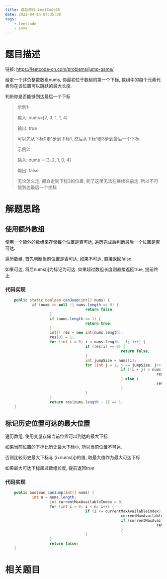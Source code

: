 ```yaml
---
title: 跳跃游戏-LeetCode55
date: 2022-04-14 07:35:38
tags:
	- leetcode
	- java
---
```


# 题目描述

链接: https://leetcode-cn.com/problems/jump-game/

给定一个非负整数数组nums, 你最初位于数组的第一个下标, 数组中的每个元素代表你在该位置可以跳跃的最大长度.

判断你是否能够到达最后一个下标

> 示例1:
>
> 输入: nums=[2, 3, 1, 1, 4]
>
> 输出: true
>
> 可以先从下标0走1步到下标1,  然后从下标1走3步到最后一个下标
>
> 示例2:
>
> 输入: nums = [3, 2, 1, 0, 4]
>
> 输出: false
>
> 无论怎么走, 都会走到下标3的位置, 到了这里无法在继续往前走. 所以不可能到达最后一个坐标

<!--more-->

# 解题思路

## 使用额外数组

使用一个额外的数组来存储每个位置是否可达, 遍历完成后判断最后一个位置是否可达.

遍历数组, 首先判断当前位置是否可达, 如果不可达, 直接返回false.

如果可达, 将后nums[i]为标记为可达. 如果超过数组长度则直接返回true, 提前终止.

### 代码实现

```java
	public static boolean canJump(int[] nums) {
		    if (nums == null || nums.length == 0) {
		    		    			return false;
				    }
				    if (nums.length == 1) {
		    		    			return true;
		    		}
				    int[] res = new int[nums.length];
				    res[0] = 1;
				    for (int i = 0; i < nums.length - 1; i++) {
							        if (res[i] == 0) {
		    		    		    				return false;
		    		    			}
							        int jumpSize = nums[i];
							        for (int j = 1; j <= jumpSize; j++) {
								        		    if ((i + j) < nums.length) {
									        		    		    res[i + j] = 1;
				        		    				} else {
				        		    		    					return true;
								        		    }
		    					    }
				    }
				    return res[nums.length - 1] == 1;
	}

```

## 标记历史位置可达的最大位置

遍历数组, 使用变量存储当前位置可以到达的最大下标

如果当前位置的下标比历史最大下标小, 所以当前位置不可达.

否则比较历史最大下标与 (i+nums[i])的值, 取最大值作为最大可达下标

如果最大可达下标超过数组长度, 提前返回true

### 代码实现

```java
	public boolean canJump(int[] nums) {
		    int n = nums.length;
				    int currentMaxAvailableIndex = 0;
				    for (int i = 0; i < n; i++) {
					    		    if (i <= currentMaxAvailableIndex) {
						    		    		    currentMaxAvailableIndex = Math.max(currentMaxAvailableIndex, i + nums[i]);
		    		    		    				if (currentMaxAvailableIndex >= n - 1) {
							    		    		    		    return true;
		    		    		    				}
		    		    			}
		    		}
		    		return false;
	}
```

# 相关题目

